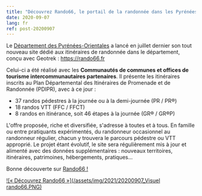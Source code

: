```yaml
---
title: "Découvrez Rando66, le portail de la randonnée dans les Pyrénées-Orientales !"
date: 2020-09-07
lang: fr
ref: post-20200907
---
```

Le [Département des Pyrénées-Orientales](https://www.ledepartement66.fr/) a lancé en juillet dernier son tout nouveau site
dédié aux itinéraires de randonnée dans le département, conçu avec Geotrek : https://rando66.fr

Celui-ci a été réalisé avec les **Communautés de communes et offices de tourisme intercommunautaires partenaires**.
Il présente les itinéraires inscrits au Plan Départemental des Itinéraires de Promenade et de Randonnée (PDIPR), avec à ce jour :
- 37 randos pédestres à la journée ou à la demi-journée (PR / PR®)
- 18 randos VTT (FFC / FFCT)
- 8 randos en itinérance, soit 46 étapes à la journée (GR® / GR®P)

L'offre proposée, riche et diversifiée, s'adresse à toutes et à tous. En famille ou entre pratiquants expérimentés, du randonneur occasionnel
au randonneur régulier, chacun y trouvera le parcours pédestre ou VTT approprié.
Le projet étant évolutif, le site sera régulièrement mis à jour et alimenté avec des données supplémentaires : 
nouveaux territoires, itinéraires, patrimoines, hébergements, pratiques...

Bonne découverte sur [Rando66 !](https://rando66.fr/)

[![« Découvrez Rando66 »](/assets/img/2021/20200907_Visuel rando66.PNG)](https://rando66.fr)

